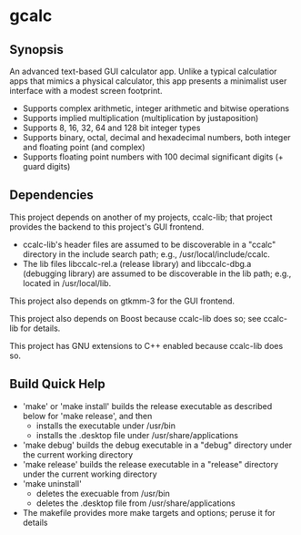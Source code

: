 # gcalc
## Synopsis
An advanced text-based GUI calculator app. Unlike a typical calculatior apps
that mimics a physical calculator, this app presents a minimalist user
interface with a modest screen footprint.
- Supports complex arithmetic, integer arithmetic and bitwise operations
- Supports implied multiplication (multiplication by justaposition)
- Supports 8, 16, 32, 64 and 128 bit integer types
- Supports binary, octal, decimal and hexadecimal numbers, both integer and
floating point (and complex)
- Supports floating point numbers with 100 decimal significant digits (+ guard
digits)
## Dependencies
This project depends on another of my projects, ccalc-lib; that project provides
the backend to this project's GUI frontend.
- ccalc-lib's header files are assumed to be discoverable in a "ccalc" directory
in the include search path; e.g., /usr/local/include/ccalc.
- The lib files libccalc-rel.a (release library) and libccalc-dbg.a (debugging
library) are assumed to be discoverable in the lib path; e.g., located in
/usr/local/lib.

This project also depends on gtkmm-3 for the GUI frontend.

This project also depends on Boost because ccalc-lib does so; see ccalc-lib for
details.

This project has GNU extensions to C++ enabled because ccalc-lib does so.
## Build Quick Help
- 'make' or 'make install' builds the release executable as described below for
'make release', and then
    - installs the executable under /usr/bin
    - installs the .desktop file under /usr/share/applications
- 'make debug' builds the debug executable in a "debug" directory under the
current working directory
- 'make release' builds the release executable in a "release" directory under
the current working directory
- 'make uninstall'
    - deletes the execuable from /usr/bin
    - deletes the .desktop file from /usr/share/applications
- The makefile provides more make targets and options; peruse it for details